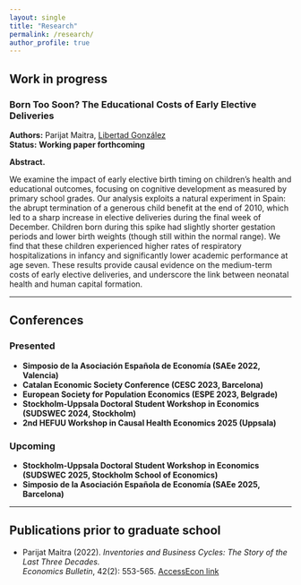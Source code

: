 ```yaml
---
layout: single
title: "Research"
permalink: /research/
author_profile: true
---
```


## Work in progress

### Born Too Soon? The Educational Costs of Early Elective Deliveries  
**Authors:** Parijat Maitra, [Libertad González](https://libertadgonzalez.com/)  
**Status:** **Working paper forthcoming**

**Abstract.**  

We examine the impact of early elective birth timing on children’s health and educational outcomes, focusing on cognitive development as measured by primary school grades. Our analysis exploits a natural experiment in Spain: the abrupt termination of a generous child benefit at the end of 2010, which led to a sharp increase in elective deliveries during the final week of December. Children born during this spike had slightly shorter gestation periods and lower birth weights (though still within the normal range). We find that these children experienced higher rates of respiratory hospitalizations in infancy and significantly lower academic performance at age seven. These results provide causal evidence on the medium-term costs of early elective deliveries, and underscore the link between neonatal health and human capital formation.
</details>

---

## Conferences

### Presented
-  **Simposio de la Asociación Española de Economía (SAEe 2022, Valencia)**
-  **Catalan Economic Society Conference (CESC 2023, Barcelona)**
-  **European Society for Population Economics (ESPE 2023, Belgrade)**
-  **Stockholm-Uppsala Doctoral Student Workshop in Economics (SUDSWEC 2024, Stockholm)**
-  **2nd HEFUU Workshop in Causal Health Economics 2025 (Uppsala)**

### Upcoming
- **Stockholm-Uppsala Doctoral Student Workshop in Economics (SUDSWEC 2025, Stockholm School of Economics)**
- **Simposio de la Asociación Española de Economía (SAEe 2025, Barcelona)**

---

## Publications prior to graduate school

- Parijat Maitra (2022). *Inventories and Business Cycles: The Story of the Last Three Decades.*  
  *Economics Bulletin*, 42(2): 553-565. [AccessEcon link](https://ideas.repec.org/a/ebl/ecbull/eb-22-00265.html)
